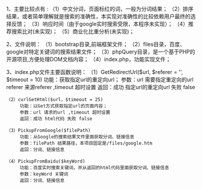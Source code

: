 1、主要比较点有 :
   （1）中文分词，页面标红的词，一般为分词结果；
   （2）排序结果，或者简单理解就是搜索的准确性，本实现对准确性的比较依赖用户最终的选择反馈；
   （3）响应时间（由于google实时搜索受限，本程序未实现）；
   （4）推荐搜索比对(未实现)；
   （5）商业化比重分析(未实现)；
 
 2、文件说明：
    （1）bootstrap目录,前端框架文件；
    （2）files目录，百度、google对特定关键词的搜索结果文件；
    （3）phpQuery目录，是一个基于PHP的开源项目,方便处理DOM文档内容；
    （4）index.php，功能实现文件；
 
 3、index.php文件主要函数说明：
    （1）GetRedirectUrl($url, $referer = '', $timeout = 10)
	     功能：获取指定url的重定向url；
		 参数：url 需要指定重定向的url referer 来源referer ,timeout 超时设置
		 返回：成功 指定url的重定向url 失败 false
		 
    （2）curlGetHtml($url，$timeout = 25)
	     功能：以Get方式获取指定url的页面内容；
		 参数：url 请求的url ,timeout 超时设置
		 返回：成功 html代码 失败 false
		 
	（3）PickupFromGoogle($filePath)
	     功能：从Google的搜索结果文件里面获取分词、链接信息
		 参数：filePath 结果路径，本项目固定是/files/google.htm
		 返回：分词、链接信息
		 
	（4）PickupFromBaidu($keyWord)
	     功能：百度实时搜索关键词，并从返回的html代码里面获取分词、链接信息
		 参数：keyWord 关键词 
		 返回：分词、链接信息
